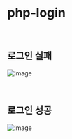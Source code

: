 # php-login
  
## 로그인 실패
![image](https://github.com/bde574786/php-login/assets/102010541/d0b63ec7-bde8-4d17-a96b-d89a370cb256)


      
## 로그인 성공
![image](https://github.com/bde574786/php-login/assets/102010541/6c4016b8-c20c-4cd9-be81-5d7b0d0a7a88)
